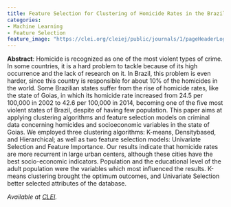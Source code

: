 ```yaml
---
title: Feature Selection for Clustering of Homicide Rates in the Brazilian State of Goias
categories:
- Machine Learning
- Feature Selection
feature_image: "https://clei.org/cleiej/public/journals/1/pageHeaderLogoImage_en_US.png"
---
```


**Abstract**: Homicide is recognized as one of the most violent types of crime. 
In some countries, it is a hard problem to tackle because of its high occurrence and the lack of research on it. 
In Brazil, this problem is even harder, since this country is responsible for about 10% of the homicides in the world. 
Some Brazilian states suffer from the rise of homicide rates, like the state of Goias, in which its homicide rate increased from 24.5 per 100,000 in 2002 to 42.6 per 100,000 in 2014, becoming one of the five most violent states of Brazil, despite of having few population. 
This paper aims at applying clustering algorithms and feature selection models on criminal data concerning homicides and socioeconomic variables in the state of Goias. 
We employed three clustering algorithms: K-means, Densitybased, and Hierarchical; as well as two feature selection models: Univariate Selection and Feature Importance. 
Our results indicate that homicide rates are more recurrent in large urban centers, although these cities have the best socio-economic indicators. 
Population and the educational level of the adult population were the variables which most influenced the results. 
K-means clustering brought the optimum outcomes, and Univariate Selection better selected attributes of the database.

_Available at [CLEI](https://clei.org/cleiej/index.php/cleiej/article/view/446)._

